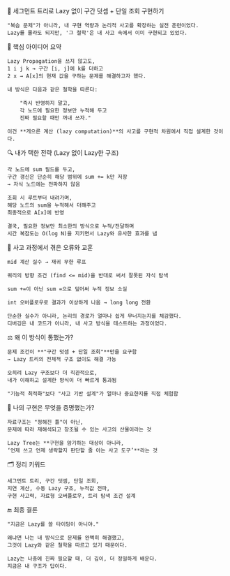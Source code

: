 📘 세그먼트 트리로 Lazy 없이 구간 덧셈 + 단일 조회 구현하기

    "복습 문제"가 아니라, 내 구현 역량과 논리적 사고를 확장하는 실전 훈련이었다.
    Lazy를 몰라도 되지만, '그 철학'은 내 사고 속에서 이미 구현되고 있었다.

🧠 핵심 아이디어 요약

    Lazy Propagation을 쓰지 않고도,
    1 i j k → 구간 [i, j]에 k를 더하고
    2 x → A[x]의 현재 값을 구하는 문제를 해결하고자 했다.

    내 방식은 다음과 같은 철학을 따른다:

        "즉시 반영하지 말고,
        각 노드에 필요한 정보만 누적해 두고
        진짜 필요할 때만 꺼내 쓰자."

    이건 **게으른 계산 (lazy computation)**의 사고를 구현적 차원에서 직접 설계한 것이다.

🔍 내가 택한 전략 (Lazy 없이 Lazy한 구조)

    각 노드에 sum 필드를 두고,
    구간 갱신은 단순히 해당 범위에 sum += k만 저장
    → 자식 노드에는 전파하지 않음

    조회 시 루트부터 내려가며,
    해당 노드의 sum을 누적해서 더해주고
    최종적으로 A[x]에 반영

    결국, 필요한 정보만 최소한의 방식으로 누적/전달하며
    시간 복잡도는 O(log N)을 지키면서 Lazy와 유사한 효과를 냄

🧱 사고 과정에서 겪은 오류와 교훈

    mid 계산 실수 → 재귀 무한 루프

    쿼리의 방향 조건 (find <= mid)을 반대로 써서 잘못된 자식 탐색

    sum +=이 아닌 sum =으로 덮어써 누적 정보 소실

    int 오버플로우로 결과가 이상하게 나옴 → long long 전환

    단순한 실수가 아니라, 논리의 경로가 얼마나 쉽게 무너지는지를 체감했다.
    디버깅은 내 코드가 아니라, 내 사고 방식을 테스트하는 과정이었다.

⚖ 왜 이 방식이 통했는가?

    문제 조건이 **"구간 덧셈 + 단일 조회"**만을 요구함
    → Lazy 트리의 전체적 구조 없이도 해결 가능

    오히려 Lazy 구조보다 더 직관적으로,
    내가 이해하고 설계한 방식이 더 빠르게 통과됨

    "기능적 최적화"보다 "사고 기반 설계"가 얼마나 중요한지를 직접 체험함

🧩 나의 구현은 무엇을 증명했는가?

    자료구조는 "정해진 틀"이 아닌,
    문제에 따라 재해석되고 창조될 수 있는 사고의 산물이라는 것

    Lazy Tree는 **구현을 암기하는 대상이 아니라,
    ‘언제 쓰고 언제 생략할지 판단할 줄 아는 사고 도구’**라는 것

🗂️ 정리 키워드

    세그먼트 트리, 구간 덧셈, 단일 조회,
    지연 계산, 수동 Lazy 구조, 누적값 전파,
    구현 사고력, 자료형 오버플로우, 트리 탐색 조건 설계

🔚 최종 결론

    "지금은 Lazy를 쓸 타이밍이 아니야."

    왜냐면 나는 내 방식으로 문제를 완벽히 해결했고,
    그것이 Lazy와 같은 철학을 따르고 있기 때문이다.

    Lazy는 나중에 진짜 필요할 때, 더 깊이, 더 정밀하게 배운다.
    지금은 내 구조가 답이다.
